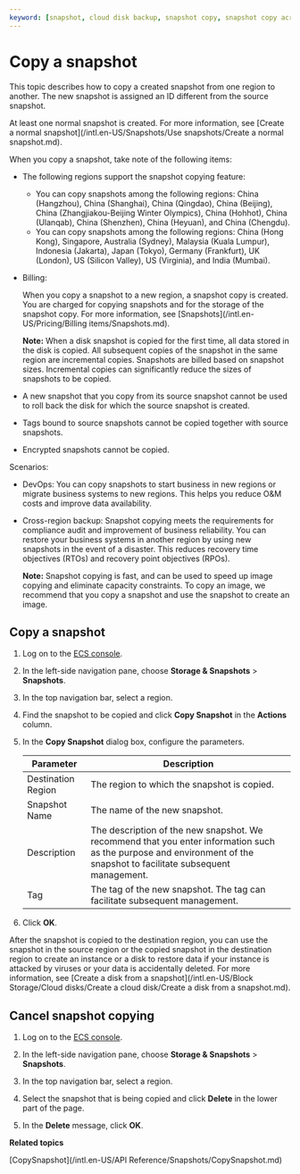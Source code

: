 ```yaml
---
keyword: [snapshot, cloud disk backup, snapshot copy, snapshot copy across regions, disaster recovery]
---
```


# Copy a snapshot

This topic describes how to copy a created snapshot from one region to another. The new snapshot is assigned an ID different from the source snapshot.

At least one normal snapshot is created. For more information, see [Create a normal snapshot](/intl.en-US/Snapshots/Use snapshots/Create a normal snapshot.md).

When you copy a snapshot, take note of the following items:

-   The following regions support the snapshot copying feature:
    -   You can copy snapshots among the following regions: China \(Hangzhou\), China \(Shanghai\), China \(Qingdao\), China \(Beijing\), China \(Zhangjiakou-Beijing Winter Olympics\), China \(Hohhot\), China \(Ulanqab\), China \(Shenzhen\), China \(Heyuan\), and China \(Chengdu\).
    -   You can copy snapshots among the following regions: China \(Hong Kong\), Singapore, Australia \(Sydney\), Malaysia \(Kuala Lumpur\), Indonesia \(Jakarta\), Japan \(Tokyo\), Germany \(Frankfurt\), UK \(London\), US \(Silicon Valley\), US \(Virginia\), and India \(Mumbai\).
-   Billing:

    When you copy a snapshot to a new region, a snapshot copy is created. You are charged for copying snapshots and for the storage of the snapshot copy. For more information, see [Snapshots](/intl.en-US/Pricing/Billing items/Snapshots.md).

    **Note:** When a disk snapshot is copied for the first time, all data stored in the disk is copied. All subsequent copies of the snapshot in the same region are incremental copies. Snapshots are billed based on snapshot sizes. Incremental copies can significantly reduce the sizes of snapshots to be copied.

-   A new snapshot that you copy from its source snapshot cannot be used to roll back the disk for which the source snapshot is created.
-   Tags bound to source snapshots cannot be copied together with source snapshots.
-   Encrypted snapshots cannot be copied.

Scenarios:

-   DevOps: You can copy snapshots to start business in new regions or migrate business systems to new regions. This helps you reduce O&M costs and improve data availability.
-   Cross-region backup: Snapshot copying meets the requirements for compliance audit and improvement of business reliability. You can restore your business systems in another region by using new snapshots in the event of a disaster. This reduces recovery time objectives \(RTOs\) and recovery point objectives \(RPOs\).

    **Note:** Snapshot copying is fast, and can be used to speed up image copying and eliminate capacity constraints. To copy an image, we recommend that you copy a snapshot and use the snapshot to create an image.


## Copy a snapshot

1.  Log on to the [ECS console](https://ecs.console.aliyun.com).

2.  In the left-side navigation pane, choose **Storage & Snapshots** \> **Snapshots**.

3.  In the top navigation bar, select a region.

4.  Find the snapshot to be copied and click **Copy Snapshot** in the **Actions** column.

5.  In the **Copy Snapshot** dialog box, configure the parameters.

    |Parameter|Description|
    |---------|-----------|
    |Destination Region|The region to which the snapshot is copied.|
    |Snapshot Name|The name of the new snapshot.|
    |Description|The description of the new snapshot. We recommend that you enter information such as the purpose and environment of the snapshot to facilitate subsequent management.|
    |Tag|The tag of the new snapshot. The tag can facilitate subsequent management.|

6.  Click **OK**.


After the snapshot is copied to the destination region, you can use the snapshot in the source region or the copied snapshot in the destination region to create an instance or a disk to restore data if your instance is attacked by viruses or your data is accidentally deleted. For more information, see [Create a disk from a snapshot](/intl.en-US/Block Storage/Cloud disks/Create a cloud disk/Create a disk from a snapshot.md).

## Cancel snapshot copying

1.  Log on to the [ECS console](https://ecs.console.aliyun.com).

2.  In the left-side navigation pane, choose **Storage & Snapshots** \> **Snapshots**.

3.  In the top navigation bar, select a region.

4.  Select the snapshot that is being copied and click **Delete** in the lower part of the page.

5.  In the **Delete** message, click **OK**.


**Related topics**  


[CopySnapshot](/intl.en-US/API Reference/Snapshots/CopySnapshot.md)

